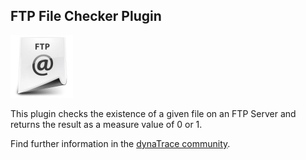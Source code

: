 ## FTP File Checker Plugin

![images_community/download/attachments/148899445/icon.png](images_community/download/attachments/148899445/icon.png)

This plugin checks the existence of a given file on an FTP Server and returns the result as a measure value of 0 or 1.

Find further information in the [dynaTrace community](https://community.compuwareapm.com/community/display/DL/FTP+File+Checker+Plugin).

